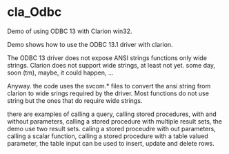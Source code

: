 # cla_Odbc
Demo of using ODBC 13 with Clarion win32.

Demo shows how to use the ODBC 13.1 driver with clarion.  

The ODBC 13 driver does not expose ANSI strings functions only wide strings. Clarion does not support wide strings,
at least not yet. some day, soon (tm), maybe, it could happen, ...

Anyway. the code uses the svcom.* files to convert the ansi string from clarion to wide srings required by the driver.  Most functions do not use string but the ones that do require wide strings.

there are examples of calling a query, 
calling stored procedures, with and without parameters,
calling a stored procedure with multiple result sets, the demo use two result sets.
caling a stored proceudre with out parameters,
calling a scalar function,
calling a stored procedure with a table valued parameter, the table input can be used to insert, update and delete rows.


